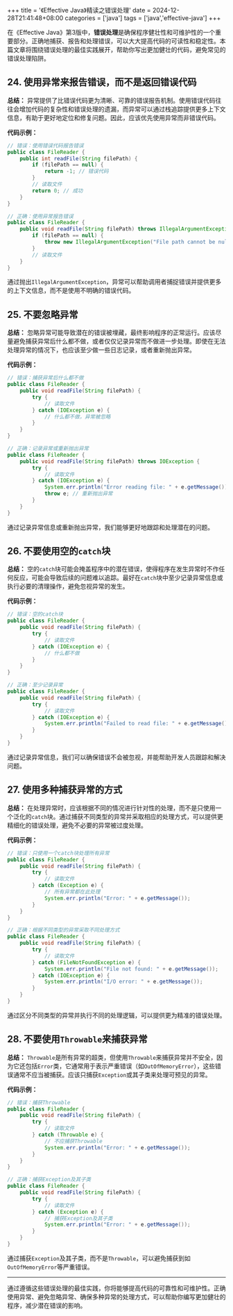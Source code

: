 +++
title = '《Effective Java》精读之错误处理'
date = 2024-12-28T21:41:48+08:00
categories = ['java']
tags = ['java','effective-java']
+++

在《Effective Java》第3版中，**错误处理**是确保程序健壮性和可维护性的一个重要部分。正确地捕获、报告和处理错误，可以大大提高代码的可读性和稳定性。本篇文章将围绕错误处理的最佳实践展开，帮助你写出更加健壮的代码，避免常见的错误处理陷阱。

## 24. **使用异常来报告错误，而不是返回错误代码**

**总结：**
异常提供了比错误代码更为清晰、可靠的错误报告机制。使用错误代码往往会增加代码的复杂性和错误处理的遗漏，而异常可以通过栈追踪提供更多上下文信息，有助于更好地定位和修复问题。因此，应该优先使用异常而非错误代码。

**代码示例：**

```java
// 错误：使用错误代码报告错误
public class FileReader {
    public int readFile(String filePath) {
        if (filePath == null) {
            return -1; // 错误代码
        }
        // 读取文件
        return 0; // 成功
    }
}

// 正确：使用异常报告错误
public class FileReader {
    public void readFile(String filePath) throws IllegalArgumentException {
        if (filePath == null) {
            throw new IllegalArgumentException("File path cannot be null");
        }
        // 读取文件
    }
}
```

通过抛出`IllegalArgumentException`，异常可以帮助调用者捕捉错误并提供更多的上下文信息，而不是使用不明确的错误代码。

## 25. **不要忽略异常**

**总结：**
忽略异常可能导致潜在的错误被埋藏，最终影响程序的正常运行。应该尽量避免捕获异常后什么都不做，或者仅仅记录异常而不做进一步处理。即使在无法处理异常的情况下，也应该至少做一些日志记录，或者重新抛出异常。

**代码示例：**

```java
// 错误：捕获异常后什么都不做
public class FileReader {
    public void readFile(String filePath) {
        try {
            // 读取文件
        } catch (IOException e) {
            // 什么都不做，异常被忽略
        }
    }
}

// 正确：记录异常或重新抛出异常
public class FileReader {
    public void readFile(String filePath) throws IOException {
        try {
            // 读取文件
        } catch (IOException e) {
            System.err.println("Error reading file: " + e.getMessage());
            throw e; // 重新抛出异常
        }
    }
}
```

通过记录异常信息或重新抛出异常，我们能够更好地跟踪和处理潜在的问题。

## 26. **不要使用空的`catch`块**

**总结：**
空的`catch`块可能会掩盖程序中的潜在错误，使得程序在发生异常时不作任何反应，可能会导致后续的问题难以追踪。最好在`catch`块中至少记录异常信息或执行必要的清理操作，避免忽视异常的发生。

**代码示例：**

```java
// 错误：空的catch块
public class FileReader {
    public void readFile(String filePath) {
        try {
            // 读取文件
        } catch (IOException e) {
            // 什么都不做
        }
    }
}

// 正确：至少记录异常
public class FileReader {
    public void readFile(String filePath) {
        try {
            // 读取文件
        } catch (IOException e) {
            System.err.println("Failed to read file: " + e.getMessage());
        }
    }
}
```

通过记录异常信息，我们可以确保错误不会被忽视，并能帮助开发人员跟踪和解决问题。

## 27. **使用多种捕获异常的方式**

**总结：**
在处理异常时，应该根据不同的情况进行针对性的处理，而不是只使用一个泛化的`catch`块。通过捕获不同类型的异常并采取相应的处理方式，可以提供更精细化的错误处理，避免不必要的异常被过度处理。

**代码示例：**

```java
// 错误：只使用一个catch块处理所有异常
public class FileReader {
    public void readFile(String filePath) {
        try {
            // 读取文件
        } catch (Exception e) {
            // 所有异常都在此处理
            System.err.println("Error: " + e.getMessage());
        }
    }
}

// 正确：根据不同类型的异常采取不同处理方式
public class FileReader {
    public void readFile(String filePath) {
        try {
            // 读取文件
        } catch (FileNotFoundException e) {
            System.err.println("File not found: " + e.getMessage());
        } catch (IOException e) {
            System.err.println("I/O error: " + e.getMessage());
        }
    }
}
```

通过区分不同类型的异常并执行不同的处理逻辑，可以提供更为精准的错误处理。

## 28. **不要使用`Throwable`来捕获异常**

**总结：**
`Throwable`是所有异常的超类，但使用`Throwable`来捕获异常并不安全，因为它还包括`Error`类，它通常用于表示严重错误（如`OutOfMemoryError`），这些错误通常不应当被捕获。应该只捕获`Exception`或其子类来处理可预见的异常。

**代码示例：**

```java
// 错误：捕获Throwable
public class FileReader {
    public void readFile(String filePath) {
        try {
            // 读取文件
        } catch (Throwable e) {
            // 不应捕获Throwable
            System.err.println("Error: " + e.getMessage());
        }
    }
}

// 正确：捕获Exception及其子类
public class FileReader {
    public void readFile(String filePath) {
        try {
            // 读取文件
        } catch (Exception e) {
            // 捕获Exception及其子类
            System.err.println("Error: " + e.getMessage());
        }
    }
}
```

通过捕获`Exception`及其子类，而不是`Throwable`，可以避免捕获到如`OutOfMemoryError`等严重错误。

------

通过遵循这些错误处理的最佳实践，你将能够提高代码的可靠性和可维护性。正确使用异常、避免忽略异常、确保多种异常的处理方式，可以帮助你编写更加健壮的程序，减少潜在错误的影响。